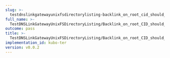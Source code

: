 ```yaml
---
slug: >-
  testdnslinkgatewayunixfsdirectorylisting-backlink_on_root_cid_should_be_hidden_(todo-_cleanup_kubo-specifics)_(http_proxy)-body
full_name: >-
  TestDNSLinkGatewayUnixFSDirectoryListing/Backlink_on_root_CID_should_be_hidden_(TODO:_cleanup_Kubo-specifics)_(HTTP_proxy)/Body
outcome: pass
title: >-
  TestDNSLinkGatewayUnixFSDirectoryListing/Backlink_on_root_CID_should_be_hidden_(TODO:_cleanup_Kubo-specifics)_(HTTP_proxy)/Body
implementation_id: kubo-ter
version: v0.0.2
---
```


